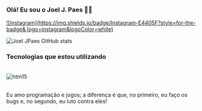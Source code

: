 ### Olá! Eu sou o Joel J. Paes 🙋‍♂️


[![Instagram](https://img.shields.io/badge/Instagram-E4405F?style=for-the-badge&
logo=instagram&logoColor=white)](https://www.instagram.com/yualpaes)

![Joel JPaes GitHub stats](https://github-readme-stats.vercel.app/api?username=JoelJPaes&show_icons=true&theme=merko)


### Tecnologias que estou utilizando

<div style="display: inline_block"><br/>
<img align="center" alt="htm15" src="https://img.shields.io/badge/Python-3776AB?style=for-the-badge&logo=python&logoColor=white" />
</div><br/>

Eu amo programação e jogos; a diferença é que, no primeiro, eu faço os bugs e, no segundo, eu luto contra eles!
